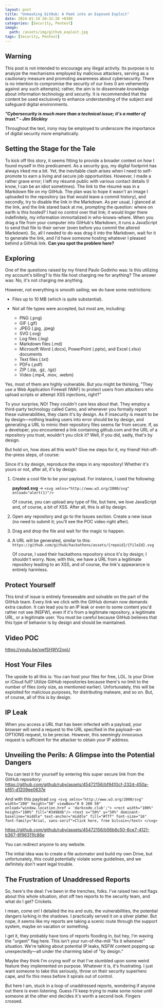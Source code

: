 ```yaml
---
layout: post
title: "Unmasking GitHub: A Peek into an Exposed Exploit"
date: 2024-01-18 20:32:20 +0300
categories: [Security, Pentest]
image:
  path: /assets/img/github_exploit.jpg
tags: [Security, Pentest]
---
```



## Warning
This post is not intended to encourage any illegal activity. Its purpose is to analyze the mechanisms employed by malicious attackers, serving as a cautionary measure and promoting awareness about cybersecurity. There is no intention to compromise the security of our lives (I am vehemently against any such attempts); rather, the aim is to disseminate knowledge about information technology and security. It is recommended that the content be used exclusively to enhance understanding of the subject and safeguard digital environments.

***⁠”Cybersecurity is much more than a technical issue; it's a matter of trust." - Jim Stickley***

Throughout the text, irony may be employed to underscore the importance of digital security more emphatically.

## Setting the Stage for the Tale

To kick off this story, it seems fitting to provide a broader context on how I found myself in this predicament. As a security guy, my digital footprint has always irked me a bit. Yet, the inevitable clash arises when I need to self-promote to earn a living and secure job opportunities. However, I made a rather grave error; I left my résumé public with various contact details (I know, I can be an idiot sometimes). The link to the résumé was in a Markdown file on my GitHub. The plan was to hope it wasn't an image I uploaded to the repository (as that would leave a commit history), and secondly, try to disable the link in the Markdown. As per usual, I glanced at the link, and the link stared back at me, prompting the question: where on earth is this hosted? I had no control over that link; it would linger there indefinitely, my information immortalized in who-knows-where. When you drag a file from your computer into GitHub's Markdown, it runs a JavaScript to send that file to their server (even before you commit the altered Markdown). So, all I needed to do was drag it into the Markdown, wait for it to generate the link, and I'd have someone hosting whatever I pleased behind a GitHub link. **Can you spot the problem here?**

## Exploring

One of the questions raised by my friend Paulo Godinho was: Is this utilizing my account's billing? Is this file host charging me for anything? The answer was: No, it's not charging me anything.

However, not everything is smooth sailing; we do have some restrictions:

- Files up to 10 MB (which is quite substantial).
- Not all file types were accepted, but most are, including:

    - PNG (.png)
    - GIF (.gif)
    - JPEG (.jpg, .jpeg)
    - SVG (.svg)
    - Log files (.log)
    - Markdown files (.md)
    - Microsoft Word (.docx), PowerPoint (.pptx), and Excel (.xlsx) documents
    - Text files (.txt)
    - PDFs (.pdf)
    - ZIP (.zip, .gz, .tgz)
    - Video (.mp4, .mov, .webm)

Yes, most of them are highly vulnerable. But you might be thinking, "They use a Web Application Firewall (WAF) to protect users from attackers who upload scripts or attempt XSS injections, right?"

To your surprise, NO! They couldn't care less about that. They employ a third-party technology called Camo, and whenever you formally report these vulnerabilities, they claim it's by design. As if insecurity is meant to be by design—nothing leading users into error should be by design, and generating a URL to mimic their repository files seems far from secure. If, as a developer, you encountered a link containing github.com and the URL of a repository you trust, wouldn't you click it? Well, if you did, sadly, that's by design.

But hold on, how does all this work? Give me steps for it, my friend! Hot-off-the-press steps, of course:

Since it's by design, reproduce the steps in any repository! Whether it's yours or not, after all, it's by design.

1. Create a cool file to be your payload. For instance, I used the following:

   **payload.svg** -> `<svg xmlns="http://www.w3.org/2000/svg" onload="alert(1)"/>`

   Of course, you can upload any type of file, but here, we love JavaScript and, of course, a bit of XSS. After all, this is all by design.

2. Open any repository and go to the Issues section. Create a new issue (no need to submit it; you'll see the POC video right after).

3. Drag and drop the file and wait for the magic to happen.

4. A URL will be generated, similar to this: `https://github.com/github/hackathons/assets/{repoid}/{fileId}.svg`

   Of course, I used their hackathons repository since it's by design; I shouldn't worry. Now, with this, we have a URL from a legitimate repository leading to an XSS, and of course, the link's appearance is entirely harmless.

## Protect Yourself

This kind of issue is entirely foreseeable and solvable on the part of the GitHub team. Every link we click with the GitHub domain now demands extra caution. It can lead you to an IP leak or even to some content you'd rather not see (NSFW), even if it's from a legitimate repository, a legitimate URL, or a legitimate user. You must be careful because GitHub believes that this type of behavior is by design and should be maintained.

## Video POC

https://youtu.be/xwfSHWV2opU

## Host Your Files

The upside to all this is: You can host your files for free, LOL. Is your Drive or iCloud full? Utilize GitHub repositories because there's no limit to the number of files (only size, as mentioned earlier). Unfortunately, this will be exploited for malicious purposes, for distributing malware, and so on. But, of course, all of this is by design.

## IP Leak

When you access a URL that has been infected with a payload, your browser will send a request to the URL specified in the payload—an OPTIONS request, to be precise. However, this seemingly innocuous request is sufficient for the attacker to obtain your IP address.

## Unveiling the Perils: A Glimpse into the Potential Dangers

You can test it for yourself by entering this super secure link from the GitHub repository: https://github.com/github/ruby/assets/45472156/bf9410cf-232d-450a-bf61-d1209ee0637e

And with this payload ```svg <svg xmlns="http://www.w3.org/2000/svg" width="200" height="50" viewBox="0 0 200 50" onload="window.location.href = 'darkcode.club';">
  <rect width="100%" height="100%" fill="#3498db"/>
  <text x="50%" y="50%" dominant-baseline="middle" text-anchor="middle" fill="#fff" font-size="16" font-family="Arial, sans-serif">Click here, free bitcoin</text>
</svg>```

https://github.com/github/ruby/assets/45472156/b56b6c50-6ce7-4121-b367-8f96311fc86e

You can redirect anyone to any website.

The initial idea was to create a file automator and build my own Drive, but unfortunately, this could potentially violate some guidelines, and we definitely don't want legal trouble.

## The Frustration of Unaddressed Reports

So, here's the deal: I've been in the trenches, folks. I've raised two red flags about this whole situation, shot off two reports to the security team, and what do I get? Crickets.

I mean, come on! I detailed the ins and outs, the vulnerabilities, the potential dangers lurking in the shadows. I practically served it on a silver platter. But nope, it seems like my reports are taking a scenic route through the support system, maybe on vacation or something.

I get it, they probably have tons of reports flooding in, but hey, I'm waving the "urgent" flag here. This isn't your run-of-the-mill "fix it whenever" situation. We're talking about potential IP leaks, NSFW content popping up unexpectedly—all under the charming label of "by design."

Maybe they think I'm crying wolf or that I've stumbled upon some weird feature they implemented on purpose. Whatever it is, it's frustrating. I just want someone to take this seriously, throw on their security superhero cape, and fix this mess before it spirals out of control.

But here I am, stuck in a loop of unaddressed reports, wondering if anyone out there is even listening. Guess I'll keep trying to make some noise until someone at the other end decides it's worth a second look. Fingers crossed.
